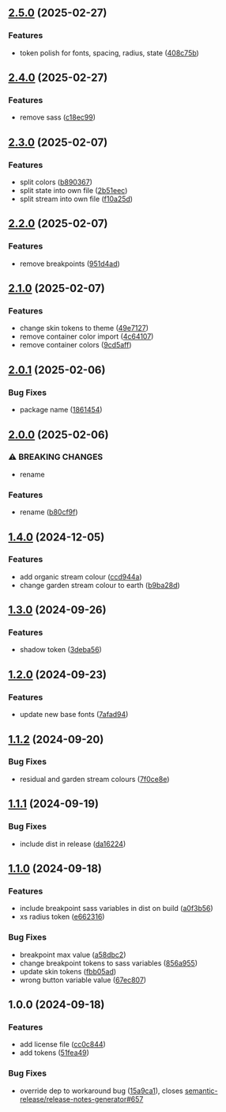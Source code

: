 ## [2.5.0](https://github.com/wrap-org/tokens/compare/v2.4.0...v2.5.0) (2025-02-27)

### Features

* token polish for fonts, spacing, radius, state ([408c75b](https://github.com/wrap-org/tokens/commit/408c75b3094224051aad4051208b2f2b43240421))

## [2.4.0](https://github.com/wrap-org/tokens/compare/v2.3.0...v2.4.0) (2025-02-27)

### Features

* remove sass ([c18ec99](https://github.com/wrap-org/tokens/commit/c18ec990054de43fd8ba7685ba89fdc21b0a1b75))

## [2.3.0](https://github.com/wrap-org/tokens/compare/v2.2.0...v2.3.0) (2025-02-07)

### Features

* split colors ([b890367](https://github.com/wrap-org/tokens/commit/b890367157f8dece8b68bbfa927e148faaf4771a))
* split state into own file ([2b51eec](https://github.com/wrap-org/tokens/commit/2b51eec79c9a453a72635375b15fa6a590cb7ab2))
* split stream into own file ([f10a25d](https://github.com/wrap-org/tokens/commit/f10a25dbef251a0458091b848f3b69895929eb05))

## [2.2.0](https://github.com/wrap-org/tokens/compare/v2.1.0...v2.2.0) (2025-02-07)

### Features

* remove breakpoints ([951d4ad](https://github.com/wrap-org/tokens/commit/951d4ad177143e6c99c625b2feb960ef90b7b295))

## [2.1.0](https://github.com/wrap-org/tokens/compare/v2.0.1...v2.1.0) (2025-02-07)

### Features

* change skin tokens to theme ([49e7127](https://github.com/wrap-org/tokens/commit/49e7127e83fd5461f748096f0918a893be64db10))
* remove container color import ([4c64107](https://github.com/wrap-org/tokens/commit/4c6410777acea0e1c5d8cfbf1b2cebddb5e2fd03))
* remove container colors ([9cd5aff](https://github.com/wrap-org/tokens/commit/9cd5affdf4bcfb9db8e7a7b915884ab1debf65bc))

## [2.0.1](https://github.com/wrap-org/tokens/compare/v2.0.0...v2.0.1) (2025-02-06)

### Bug Fixes

* package name ([1861454](https://github.com/wrap-org/tokens/commit/1861454402c12204569bf2676d34230d1f9dedf2))

## [2.0.0](https://github.com/wrap-org/tokens/compare/v1.4.0...v2.0.0) (2025-02-06)

### ⚠ BREAKING CHANGES

* rename

### Features

* rename ([b80cf9f](https://github.com/wrap-org/tokens/commit/b80cf9fa96c7ee052cecef02b2f5e0f65744a767))

## [1.4.0](https://github.com/wrap-org/tokens/compare/v1.3.0...v1.4.0) (2024-12-05)

### Features

* add organic stream colour ([ccd944a](https://github.com/wrap-org/tokens/commit/ccd944a52db7a7d10e8be492e47f3044b231e803))
* change garden stream colour to earth ([b9ba28d](https://github.com/wrap-org/tokens/commit/b9ba28ddf0aaab2daf73195391e6f6cb8378e792))

## [1.3.0](https://github.com/wrap-org/tokens/compare/v1.2.0...v1.3.0) (2024-09-26)

### Features

* shadow token ([3deba56](https://github.com/wrap-org/tokens/commit/3deba5626e7b1fdc9e4a7a84bc86a43619f65873))

## [1.2.0](https://github.com/wrap-org/tokens/compare/v1.1.2...v1.2.0) (2024-09-23)

### Features

* update new base fonts ([7afad94](https://github.com/wrap-org/tokens/commit/7afad94030878161dd7dc55560f0b924a1043f2d))

## [1.1.2](https://github.com/wrap-org/tokens/compare/v1.1.1...v1.1.2) (2024-09-20)

### Bug Fixes

* residual and garden stream colours ([7f0ce8e](https://github.com/wrap-org/tokens/commit/7f0ce8e03f66e522f6dec7b6c34acf346b850069))

## [1.1.1](https://github.com/wrap-org/tokens/compare/v1.1.0...v1.1.1) (2024-09-19)

### Bug Fixes

* include dist in release ([da16224](https://github.com/wrap-org/tokens/commit/da16224653d1c877d2adf3a8df9806fc6a2fb502))

## [1.1.0](https://github.com/wrap-org/tokens/compare/v1.0.0...v1.1.0) (2024-09-18)

### Features

* include breakpoint sass variables in dist on build ([a0f3b56](https://github.com/wrap-org/tokens/commit/a0f3b566b5584b93a535bb187b09315beca71ff5))
* xs radius token ([e662316](https://github.com/wrap-org/tokens/commit/e66231659317d467bef465a434d42497878d23d4))

### Bug Fixes

* breakpoint max value ([a58dbc2](https://github.com/wrap-org/tokens/commit/a58dbc264385e0ea14c6204f99a2e00e979fba4d))
* change breakpoint tokens to sass variables ([856a955](https://github.com/wrap-org/tokens/commit/856a955fa83e16233c41fd3a53ebab7c889adff6))
* update skin tokens ([fbb05ad](https://github.com/wrap-org/tokens/commit/fbb05ad9ff6a55040e02b5fa5475882167e615aa))
* wrong button variable value ([67ec807](https://github.com/wrap-org/tokens/commit/67ec8073ead850570e1b707c2eddaf323cfaff1a))

## 1.0.0 (2024-09-18)

### Features

* add license file ([cc0c844](https://github.com/wrap-org/tokens/commit/cc0c844dc6d4fee6d14d55fa40578d3826bde594))
* add tokens ([51fea49](https://github.com/wrap-org/tokens/commit/51fea49c748858bac860bebac16acae6aa2e2c8a))

### Bug Fixes

* override dep to workaround bug ([15a9ca1](https://github.com/wrap-org/tokens/commit/15a9ca1663dd985503d42bd6b192762f126cdc67)), closes [semantic-release/release-notes-generator#657](https://github.com/semantic-release/release-notes-generator/issues/657)
